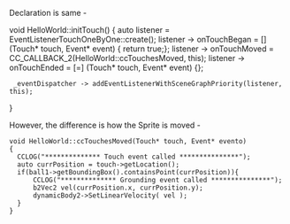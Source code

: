 Declaration is same -

  void HelloWorld::initTouch()
  {
    auto listener = EventListenerTouchOneByOne::create();
    listener -> onTouchBegan = [] (Touch* touch, Event* event) { return true;};
    listener -> onTouchMoved = CC_CALLBACK_2(HelloWorld::ccTouchesMoved, this);
    listener -> onTouchEnded = [=] (Touch* touch, Event* event) {};
    
     _eventDispatcher -> addEventListenerWithSceneGraphPriority(listener, this);
   }
  
  However, the difference is how the Sprite is moved - 
  
    void HelloWorld::ccTouchesMoved(Touch* touch, Event* evento)
    {
      CCLOG("************** Touch event called ***************");
      auto currPosition = touch->getLocation();
      if(ball1->getBoundingBox().containsPoint(currPosition)){
          CCLOG("************** Grounding event called ***************");
          b2Vec2 vel(currPosition.x, currPosition.y);
          dynamicBody2->SetLinearVelocity( vel );
      }
    }
